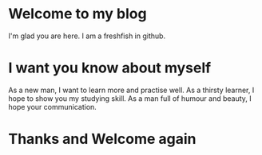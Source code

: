 # Welcome to my blog

I'm glad you are here. I am a freshfish in github.

# I want you know about myself

As a new man, I want to learn more and practise well.
As a thirsty learner, I hope to show you my studying skill.
As a man full of humour and beauty, I hope your communication.

# Thanks and Welcome again
